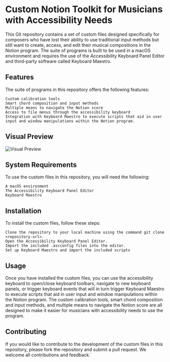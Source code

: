 
# Custom Notion Toolkit for Musicians with Accessibility Needs 

This Git repository contains a set of custom files designed specifically for composers who have lost their ability to use traditional input methods but still want to create, access, and edit their musical compositions in the Notion program. The suite of programs is built to be used in a macOS environment and requires the use of the Accessibility Keyboard Panel Editor and third-party software called Keyboard Maestro.

## Features

The suite of programs in this repository offers the following features:

    Custom calibration tools
    Smart chord composition and input methods
    Multiple means to navigate the Notion score
    Access to file menus through the accessibility keyboard
    Integration with Keyboard Maestro to execute scripts that aid in user input and window manipulations within the Notion program.

## Visual Preview

![Visual Preview](https://imgur.com/2vT2PK6.gif)


## System Requirements

To use the custom files in this repository, you will need the following:

    A macOS environment
    The Accessibility Keyboard Panel Editor
    Keyboard Maestro

## Installation

To install the custom files, follow these steps:

    Clone the repository to your local machine using the command git clone <repository-url>.
    Open the Accessibility Keyboard Panel Editor.
    Import the included .ascconfig files into the editor.
    Set up Keyboard Maestro and import the included scripts

## Usage

Once you have installed the custom files, you can use the accessibility keyboard to open/close keyboard toolbars, navigate to new keyboard panels, or trigger keyboard events that will in turn trigger Keyboard Maestro to execute scripts that aid in user input and window manipulations within the Notion program. The custom calibration tools, smart chord composition and input methods, and multiple means to navigate the Notion score are all designed to make it easier for musicians with accessibility needs to use the program.


## Contributing

If you would like to contribute to the development of the custom files in this repository, please fork the repository and submit a pull request. We welcome all contributions and feedback.`
